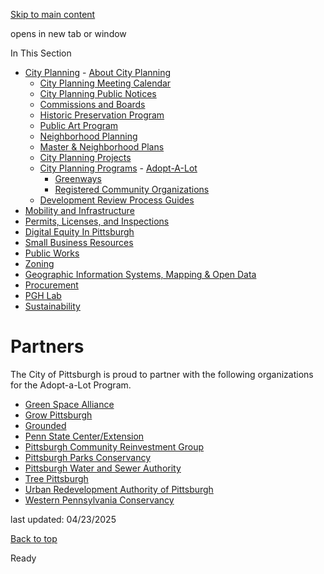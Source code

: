 [Skip to main content](https://www.pittsburghpa.gov/Business-Development/City-Planning/Planning-Programs/Adopt-A-Lot/Partners#main-content)

opens in new tab or window

In This Section

- [City Planning](https://www.pittsburghpa.gov/Business-Development/City-Planning)  - [About City Planning](https://www.pittsburghpa.gov/Business-Development/City-Planning/About-DCP)
  - [City Planning Meeting Calendar](https://www.pittsburghpa.gov/Business-Development/City-Planning/City-Planning-Meetings)
  - [City Planning Public Notices](https://www.pittsburghpa.gov/Business-Development/City-Planning/Public-Notices)
  - [Commissions and Boards](https://www.pittsburghpa.gov/Business-Development/City-Planning/Commissions-and-Boards)
  - [Historic Preservation Program](https://www.pittsburghpa.gov/Business-Development/City-Planning/Historic-Preservation-Program)
  - [Public Art Program](https://www.pittsburghpa.gov/Business-Development/City-Planning/Public-Art)
  - [Neighborhood Planning](https://www.pittsburghpa.gov/Business-Development/City-Planning/Neighborhood-Planning)
  - [Master & Neighborhood Plans](https://www.pittsburghpa.gov/Business-Development/City-Planning/Master-Neighborhood-Plans)
  - [City Planning Projects](https://www.pittsburghpa.gov/Business-Development/City-Planning/Projects)
  - [City Planning Programs](https://www.pittsburghpa.gov/Business-Development/City-Planning/Planning-Programs)    - [Adopt-A-Lot](https://www.pittsburghpa.gov/Business-Development/City-Planning/Planning-Programs/Adopt-A-Lot)
    - [Greenways](https://www.pittsburghpa.gov/Business-Development/City-Planning/Planning-Programs/Greenways)
    - [Registered Community Organizations](https://www.pittsburghpa.gov/Business-Development/City-Planning/Planning-Programs/Registered-Community-Organizations)
  - [Development Review Process Guides](https://www.pittsburghpa.gov/Business-Development/City-Planning/Process-Guides)
- [Mobility and Infrastructure](https://www.pittsburghpa.gov/Business-Development/Mobility-and-Infrastructure)
- [Permits, Licenses, and Inspections](https://www.pittsburghpa.gov/Business-Development/Permits-Licenses-and-Inspections)
- [Digital Equity In Pittsburgh](https://www.pittsburghpa.gov/Business-Development/Digital-Equity-In-Pittsburgh)
- [Small Business Resources](https://www.pittsburghpa.gov/Business-Development/Small-Business-Resources)
- [Public Works](https://www.pittsburghpa.gov/Business-Development/Public-Works)
- [Zoning](https://www.pittsburghpa.gov/Business-Development/Zoning)
- [Geographic Information Systems, Mapping & Open Data](https://www.pittsburghpa.gov/Business-Development/Geographic-Information-Systems-Mapping-Open-Data)
- [Procurement](https://www.pittsburghpa.gov/Business-Development/Procurement)
- [PGH Lab](https://www.pittsburghpa.gov/Business-Development/PGH-Lab)
- [Sustainability](https://www.pittsburghpa.gov/Business-Development/Sustainability)

# Partners

The City of Pittsburgh is proud to partner with the following organizations for the Adopt-a-Lot Program.

- [Green Space Alliance](https://www.lotstolove.org/greenspace-alliance/)
- [Grow Pittsburgh](https://www.growpittsburgh.org/)
- [Grounded](https://groundedpgh.org/)
- [Penn State Center/Extension](https://pittsburgh.center.psu.edu/)
- [Pittsburgh Community Reinvestment Group](https://www.pcrg.org/)
- [Pittsburgh Parks Conservancy](https://www.pittsburghparks.org/)
- [Pittsburgh Water and Sewer Authority](https://pgh2o.com/)
- [Tree Pittsburgh](https://treepittsburgh.org/)
- [Urban Redevelopment Authority of Pittsburgh](https://www.ura.org/)
- [Western Pennsylvania Conservancy](https://waterlandlife.org/)

last updated: 04/23/2025

[Back to top](https://www.pittsburghpa.gov/Business-Development/City-Planning/Planning-Programs/Adopt-A-Lot/Partners#body-top)

Ready
